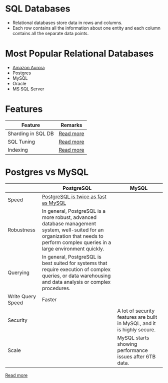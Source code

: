 # SQL Databases
- Relational databases store data in rows and columns.
- Each row contains all the information about one entity and each column contains all the separate data points.

# Most Popular Relational Databases 
- [Amazon Aurora](https://github.com/Anshul619/AWS-Services/tree/main/1_Databases/AmazonRDS/AmazonAurora/Readme.md)
- Postgres
- MySQL
- Oracle
- MS SQL Server

# Features

| Feature            | Remarks                                                                |
|--------------------|------------------------------------------------------------------------|
| Sharding in SQL DB | [Read more](../3_Scalability-Techniques/PartitioningSharding/Readme.md) |
| SQL Tuning         | [Read more](../3_Scalability-Techniques/SQLTuning.md)                   |
| Indexing           | [Read more](../5_Database-Internals/Indexing.md)                        |

# Postgres vs MySQL

|                   | PostgreSQL                                                                                                                                                                          | MySQL                                                                   |
|-------------------|-------------------------------------------------------------------------------------------------------------------------------------------------------------------------------------|-------------------------------------------------------------------------|
| Speed             | [PostgreSQL is twice as fast as MySQL](https://itnext.io/benchmark-databases-in-docker-mysql-postgresql-sql-server-7b129368eed7)                                                    |                                                                         |
| Robustness        | In general, PostgreSQL is a more robust, advanced database management system, well-suited for an organization that needs to perform complex queries in a large environment quickly. |                                                                         |
| Querying          | In general, PostgreSQL is best suited for systems that require execution of complex queries, or data warehousing and data analysis or complex procedures.                           |                                                                         |
| Write Query Speed | Faster                                                                                                                                                                              |                                                                         |
| Security          |                                                                                                                                                                                     | A lot of security features are built in MySQL, and it is highly secure. |
| Scale             |                                                                                                                                                                                     | MySQL starts showing performance issues after 6TB data.                 |

[Read more](https://www.ibm.com/cloud/blog/postgresql-vs-mysql-whats-the-difference)

